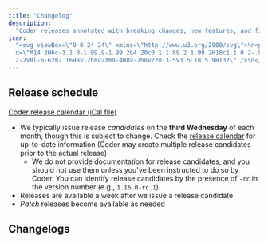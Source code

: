 ```yaml
---
title: "Changelog"
description:
  "Coder releases annotated with breaking changes, new features, and fixes."
icon:
  "<svg viewBox=\"0 0 24 24\" xmlns=\"http://www.w3.org/2000/svg\">\n<path
  d=\"M14 2H6c-1.1 0-1.99.9-1.99 2L4 20c0 1.1.89 2 1.99 2H18c1.1 0 2-.9
  2-2V8l-6-6zm2 16H8v-2h8v2zm0-4H8v-2h8v2zm-3-5V3.5L18.5 9H13z\" />\n</svg>"
---
```


## Release schedule

[Coder release calendar (iCal file)](https://calendar.google.com/calendar/ical/c_sdmrh87t5voc4u5rrjvktcrpko%40group.calendar.google.com/public/basic.ics)

- We typically issue release _candidates_ on the **third Wednesday** of each
  month, though this is subject to change. Check the
  [release calendar](https://calendar.google.com/calendar/ical/c_sdmrh87t5voc4u5rrjvktcrpko%40group.calendar.google.com/public/basic.ics)
  for up-to-date information (Coder may create multiple release candidates prior
  to the actual release)
  - We do not provide documentation for release candidates, and you should not
    use them unless you've been instructed to do so by Coder. You can identify
    release candidates by the presence of `-rc` in the version number (e.g.,
    `1.16.0-rc.1`).
- Releases are available a week after we issue a release candidate
- _Patch_ releases become available as needed

## Changelogs

<children><children>
